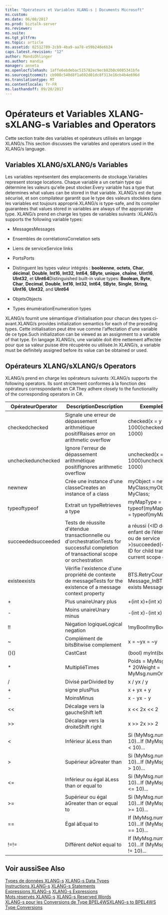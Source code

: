 ```yaml
---
title: "Opérateurs et Variables XLANG-s | Documents Microsoft"
ms.custom: 
ms.date: 06/08/2017
ms.prod: biztalk-server
ms.reviewer: 
ms.suite: 
ms.tgt_pltfrm: 
ms.topic: article
ms.assetid: 02512789-2cb9-4ba9-aa78-e59b248e6b24
caps.latest.revision: "12"
author: MandiOhlinger
ms.author: mandia
manager: anneta
ms.openlocfilehash: 1affe6ebdebac515782ec9ecb82b0c6085341bfe
ms.sourcegitcommit: cb908c540d8f1a692d01dc8f313e16cb4b4e696d
ms.translationtype: MT
ms.contentlocale: fr-FR
ms.lasthandoff: 09/20/2017
---
```

# <a name="xlang-s-variables-and-operators"></a><span data-ttu-id="8ad75-102">Opérateurs et Variables XLANG-s</span><span class="sxs-lookup"><span data-stu-id="8ad75-102">XLANG-s Variables and Operators</span></span>
<span data-ttu-id="8ad75-103">Cette section traite des variables et opérateurs utilisés en langage XLANG/s.</span><span class="sxs-lookup"><span data-stu-id="8ad75-103">This section discusses the variables and operators used in the XLANG/s language.</span></span>  
  
## <a name="xlangs-variables"></a><span data-ttu-id="8ad75-104">Variables XLANG/s</span><span class="sxs-lookup"><span data-stu-id="8ad75-104">XLANG/s Variables</span></span>  
 <span data-ttu-id="8ad75-105">Les variables représentent des emplacements de stockage.</span><span class="sxs-lookup"><span data-stu-id="8ad75-105">Variables represent storage locations.</span></span> <span data-ttu-id="8ad75-106">Chaque variable a un certain type qui détermine les valeurs qu'elle peut stocker.</span><span class="sxs-lookup"><span data-stu-id="8ad75-106">Every variable has a type that determines what values can be stored in that variable.</span></span> <span data-ttu-id="8ad75-107">XLANG/s est de type sécurisé, et son compilateur garantit que le type des valeurs stockées dans les variables est toujours approprié.</span><span class="sxs-lookup"><span data-stu-id="8ad75-107">XLANG/s is type-safe, and its compiler guarantees that values stored in variables are always of the appropriate type.</span></span> <span data-ttu-id="8ad75-108">XLANG/s prend en charge les types de variables suivants :</span><span class="sxs-lookup"><span data-stu-id="8ad75-108">XLANG/s supports the following variable types:</span></span>  
  
-   <span data-ttu-id="8ad75-109">Messages</span><span class="sxs-lookup"><span data-stu-id="8ad75-109">Messages</span></span>  
  
-   <span data-ttu-id="8ad75-110">Ensembles de corrélations</span><span class="sxs-lookup"><span data-stu-id="8ad75-110">Correlation sets</span></span>  
  
-   <span data-ttu-id="8ad75-111">Liens de service</span><span class="sxs-lookup"><span data-stu-id="8ad75-111">Service links</span></span>  
  
-   <span data-ttu-id="8ad75-112">Ports</span><span class="sxs-lookup"><span data-stu-id="8ad75-112">Ports</span></span>  
  
-   <span data-ttu-id="8ad75-113">Distinguent les types valeur intégrés : **booléenne**, **octets**, **Char**, **décimal**, **Double**,  **Int16**, **Int32**, **Int64**, **SByte**, **unique**, **chaîne**, **UInt16**, **UInt32**, et **UInt64**</span><span class="sxs-lookup"><span data-stu-id="8ad75-113">Distinguished built-in value types: **Boolean**, **Byte**, **Char**, **Decimal**, **Double**, **Int16**, **Int32**, **Int64**, **SByte**, **Single**, **String**, **UInt16**, **UInt32**, and **UInt64**</span></span>  
  
-   <span data-ttu-id="8ad75-114">Objets</span><span class="sxs-lookup"><span data-stu-id="8ad75-114">Objects</span></span>  
  
-   <span data-ttu-id="8ad75-115">Types énumération</span><span class="sxs-lookup"><span data-stu-id="8ad75-115">Enumeration types</span></span>  
  
 <span data-ttu-id="8ad75-116">XLANG/s fournit une sémantique d'initialisation pour chacun des types ci-avant.</span><span class="sxs-lookup"><span data-stu-id="8ad75-116">XLANG/s provides initialization semantics for each of the preceding types.</span></span> <span data-ttu-id="8ad75-117">Cette initialisation peut être vue comme l'affectation d'une variable de ce type.</span><span class="sxs-lookup"><span data-stu-id="8ad75-117">Such initialization can be viewed as an assignment to a variable of that type.</span></span> <span data-ttu-id="8ad75-118">En langage XLANG/s, une variable doit être nettement affectée pour que sa valeur puisse être récupérée ou utilisée.</span><span class="sxs-lookup"><span data-stu-id="8ad75-118">In XLANG/s, a variable must be definitely assigned before its value can be obtained or used.</span></span>  
  
## <a name="xlangs-operators"></a><span data-ttu-id="8ad75-119">Opérateurs XLANG/s</span><span class="sxs-lookup"><span data-stu-id="8ad75-119">XLANG/s Operators</span></span>  
 <span data-ttu-id="8ad75-120">XLANG/s prend en charge les opérateurs suivants :</span><span class="sxs-lookup"><span data-stu-id="8ad75-120">XLANG/s supports the following operators.</span></span> <span data-ttu-id="8ad75-121">Ils sont strictement conformes à la fonction des opérateurs correspondants en C#.</span><span class="sxs-lookup"><span data-stu-id="8ad75-121">They adhere closely to the functionality of the corresponding operators in C#.</span></span>  
  
|<span data-ttu-id="8ad75-122">Opérateur</span><span class="sxs-lookup"><span data-stu-id="8ad75-122">Operator</span></span>|<span data-ttu-id="8ad75-123"> Description</span><span class="sxs-lookup"><span data-stu-id="8ad75-123">Description</span></span>|<span data-ttu-id="8ad75-124">Exemple</span><span class="sxs-lookup"><span data-stu-id="8ad75-124">Example</span></span>|  
|--------------|-----------------|-------------|  
|<span data-ttu-id="8ad75-125">checked</span><span class="sxs-lookup"><span data-stu-id="8ad75-125">checked</span></span>|<span data-ttu-id="8ad75-126">Signale une erreur de dépassement arithmétique positif</span><span class="sxs-lookup"><span data-stu-id="8ad75-126">Raises error on arithmetic overflow</span></span>|<span data-ttu-id="8ad75-127">checked(x = y * 1000)</span><span class="sxs-lookup"><span data-stu-id="8ad75-127">checked(x = y * 1000)</span></span>|  
|<span data-ttu-id="8ad75-128">unchecked</span><span class="sxs-lookup"><span data-stu-id="8ad75-128">unchecked</span></span>|<span data-ttu-id="8ad75-129">Ignore l'erreur de dépassement arithmétique positif</span><span class="sxs-lookup"><span data-stu-id="8ad75-129">Ignores arithmetic overflow</span></span>|<span data-ttu-id="8ad75-130">unchecked(x = y * 1000)</span><span class="sxs-lookup"><span data-stu-id="8ad75-130">unchecked(x = y * 1000)</span></span>|  
|<span data-ttu-id="8ad75-131">new</span><span class="sxs-lookup"><span data-stu-id="8ad75-131">new</span></span>|<span data-ttu-id="8ad75-132">Crée une instance d'une classe</span><span class="sxs-lookup"><span data-stu-id="8ad75-132">Creates an instance of a class</span></span>|<span data-ttu-id="8ad75-133">myObject = new MyClass;</span><span class="sxs-lookup"><span data-stu-id="8ad75-133">myObject = new MyClass;</span></span>|  
|<span data-ttu-id="8ad75-134">typeof</span><span class="sxs-lookup"><span data-stu-id="8ad75-134">typeof</span></span>|<span data-ttu-id="8ad75-135">Extrait un type</span><span class="sxs-lookup"><span data-stu-id="8ad75-135">Retrieves a type</span></span>|<span data-ttu-id="8ad75-136">myMapType = typeof(myMap)</span><span class="sxs-lookup"><span data-stu-id="8ad75-136">myMapType = typeof(myMap)</span></span>|  
|<span data-ttu-id="8ad75-137">succeeded</span><span class="sxs-lookup"><span data-stu-id="8ad75-137">succeeded</span></span>|<span data-ttu-id="8ad75-138">Tests de réussite d'étendue transactionnelle ou d'orchestration</span><span class="sxs-lookup"><span data-stu-id="8ad75-138">Tests for successful completion of transactional scope or orchestration</span></span>|<span data-ttu-id="8ad75-139">a réussi (\<ID de transaction enfant de l’étendue actuelle ou de service >)</span><span class="sxs-lookup"><span data-stu-id="8ad75-139">succeeded(\<transaction ID for child transaction of current scope or service>)</span></span>|  
|<span data-ttu-id="8ad75-140">existe</span><span class="sxs-lookup"><span data-stu-id="8ad75-140">exists</span></span>|<span data-ttu-id="8ad75-141">Vérifie l'existence d'une propriété de contexte de message</span><span class="sxs-lookup"><span data-stu-id="8ad75-141">Tests for the existence of a message context property</span></span>|<span data-ttu-id="8ad75-142">BTS.RetryCount exists Message_In</span><span class="sxs-lookup"><span data-stu-id="8ad75-142">BTS.RetryCount exists Message_In</span></span>|  
|+|<span data-ttu-id="8ad75-143">Plus unaire</span><span class="sxs-lookup"><span data-stu-id="8ad75-143">Unary plus</span></span>|<span data-ttu-id="8ad75-144">+(int x)</span><span class="sxs-lookup"><span data-stu-id="8ad75-144">+(int x)</span></span>|  
|-|<span data-ttu-id="8ad75-145">Moins unaire</span><span class="sxs-lookup"><span data-stu-id="8ad75-145">Unary minus</span></span>|<span data-ttu-id="8ad75-146">-(int x)</span><span class="sxs-lookup"><span data-stu-id="8ad75-146">-(int x)</span></span>|  
|<span data-ttu-id="8ad75-147">!</span><span class="sxs-lookup"><span data-stu-id="8ad75-147">!</span></span>|<span data-ttu-id="8ad75-148">Négation logique</span><span class="sxs-lookup"><span data-stu-id="8ad75-148">Logical negation</span></span>|<span data-ttu-id="8ad75-149">!myBool</span><span class="sxs-lookup"><span data-stu-id="8ad75-149">!myBool</span></span>|  
|~|<span data-ttu-id="8ad75-150">Complément de bits</span><span class="sxs-lookup"><span data-stu-id="8ad75-150">Bitwise complement</span></span>|<span data-ttu-id="8ad75-151">x = ~y</span><span class="sxs-lookup"><span data-stu-id="8ad75-151">x = ~y</span></span>|  
|<span data-ttu-id="8ad75-152">()</span><span class="sxs-lookup"><span data-stu-id="8ad75-152">()</span></span>|<span data-ttu-id="8ad75-153">Cast</span><span class="sxs-lookup"><span data-stu-id="8ad75-153">Cast</span></span>|<span data-ttu-id="8ad75-154">(bool) myInt</span><span class="sxs-lookup"><span data-stu-id="8ad75-154">(bool) myInt</span></span>|  
|*|<span data-ttu-id="8ad75-155">Multiplié</span><span class="sxs-lookup"><span data-stu-id="8ad75-155">Times</span></span>|<span data-ttu-id="8ad75-156">Poids = MyMsg.numOrders * 20</span><span class="sxs-lookup"><span data-stu-id="8ad75-156">Weight = MyMsg.numOrders * 20</span></span>|  
|/|<span data-ttu-id="8ad75-157">Divisé par</span><span class="sxs-lookup"><span data-stu-id="8ad75-157">Divided by</span></span>|<span data-ttu-id="8ad75-158">x / y</span><span class="sxs-lookup"><span data-stu-id="8ad75-158">x / y</span></span>|  
|+|<span data-ttu-id="8ad75-159">signe plus</span><span class="sxs-lookup"><span data-stu-id="8ad75-159">Plus</span></span>|<span data-ttu-id="8ad75-160">x + y</span><span class="sxs-lookup"><span data-stu-id="8ad75-160">x + y</span></span>|  
|-|<span data-ttu-id="8ad75-161">Moins</span><span class="sxs-lookup"><span data-stu-id="8ad75-161">Minus</span></span>|<span data-ttu-id="8ad75-162">x - y</span><span class="sxs-lookup"><span data-stu-id="8ad75-162">x - y</span></span>|  
|<<|<span data-ttu-id="8ad75-163">Décalage vers la gauche</span><span class="sxs-lookup"><span data-stu-id="8ad75-163">Shift left</span></span>|<span data-ttu-id="8ad75-164">x <\< 2</span><span class="sxs-lookup"><span data-stu-id="8ad75-164">x <\< 2</span></span>|  
|>>|<span data-ttu-id="8ad75-165">Décalage vers la droite</span><span class="sxs-lookup"><span data-stu-id="8ad75-165">Shift right</span></span>|<span data-ttu-id="8ad75-166">x >> 2</span><span class="sxs-lookup"><span data-stu-id="8ad75-166">x >> 2</span></span>|  
|<|<span data-ttu-id="8ad75-167">Inférieur à</span><span class="sxs-lookup"><span data-stu-id="8ad75-167">Less than</span></span>|<span data-ttu-id="8ad75-168">Si (MyMsg.numOrders \< 10)...</span><span class="sxs-lookup"><span data-stu-id="8ad75-168">If (MyMsg.numOrders \< 10)...</span></span>|  
|>|<span data-ttu-id="8ad75-169">Supérieur à</span><span class="sxs-lookup"><span data-stu-id="8ad75-169">Greater than</span></span>|<span data-ttu-id="8ad75-170">Si (MyMsg.numOrders > 10)...</span><span class="sxs-lookup"><span data-stu-id="8ad75-170">If (MyMsg.numOrders > 10)...</span></span>|  
|<=|<span data-ttu-id="8ad75-171">Inférieur ou égal à</span><span class="sxs-lookup"><span data-stu-id="8ad75-171">Less than or equal to</span></span>|<span data-ttu-id="8ad75-172">Si (MyMsg.numOrders \<= 10)...</span><span class="sxs-lookup"><span data-stu-id="8ad75-172">If (MyMsg.numOrders \<= 10)...</span></span>|  
|>=|<span data-ttu-id="8ad75-173">Supérieur ou égal à</span><span class="sxs-lookup"><span data-stu-id="8ad75-173">Greater than or equal to</span></span>|<span data-ttu-id="8ad75-174">Si (MyMsg.numOrders > = 10)...</span><span class="sxs-lookup"><span data-stu-id="8ad75-174">If (MyMsg.numOrders >= 10)...</span></span>|  
|==|<span data-ttu-id="8ad75-175">Égal à</span><span class="sxs-lookup"><span data-stu-id="8ad75-175">Equal to</span></span>|<span data-ttu-id="8ad75-176">If (MyMsg.numOrders == 10)...</span><span class="sxs-lookup"><span data-stu-id="8ad75-176">If (MyMsg.numOrders == 10)...</span></span>|  
|<span data-ttu-id="8ad75-177">!=</span><span class="sxs-lookup"><span data-stu-id="8ad75-177">!=</span></span>|<span data-ttu-id="8ad75-178">Différent de</span><span class="sxs-lookup"><span data-stu-id="8ad75-178">Not equal to</span></span>|<span data-ttu-id="8ad75-179">If (MyMsg.numOrders != 10)...</span><span class="sxs-lookup"><span data-stu-id="8ad75-179">If (MyMsg.numOrders != 10)...</span></span>|  
  
## <a name="see-also"></a><span data-ttu-id="8ad75-180">Voir aussi</span><span class="sxs-lookup"><span data-stu-id="8ad75-180">See Also</span></span>  
 <span data-ttu-id="8ad75-181">[Types de données XLANG-s](../core/xlang-s-data-types.md) </span><span class="sxs-lookup"><span data-stu-id="8ad75-181">[XLANG-s Data Types](../core/xlang-s-data-types.md) </span></span>  
 <span data-ttu-id="8ad75-182">[Instructions XLANG-s](../core/xlang-s-statements.md) </span><span class="sxs-lookup"><span data-stu-id="8ad75-182">[XLANG-s Statements](../core/xlang-s-statements.md) </span></span>  
 <span data-ttu-id="8ad75-183">[Expressions XLANG-s](../core/xlang-s-expressions.md) </span><span class="sxs-lookup"><span data-stu-id="8ad75-183">[XLANG-s Expressions](../core/xlang-s-expressions.md) </span></span>  
 <span data-ttu-id="8ad75-184">[Mots réservés XLANG-s](../core/xlang-s-reserved-words.md) </span><span class="sxs-lookup"><span data-stu-id="8ad75-184">[XLANG-s Reserved Words](../core/xlang-s-reserved-words.md) </span></span>  
 [<span data-ttu-id="8ad75-185">XLANG-s pour les Conversions de Type BPEL4WS</span><span class="sxs-lookup"><span data-stu-id="8ad75-185">XLANG-s to BPEL4WS Type Conversions</span></span>](../core/xlang-s-to-bpel4ws-type-conversions.md)
